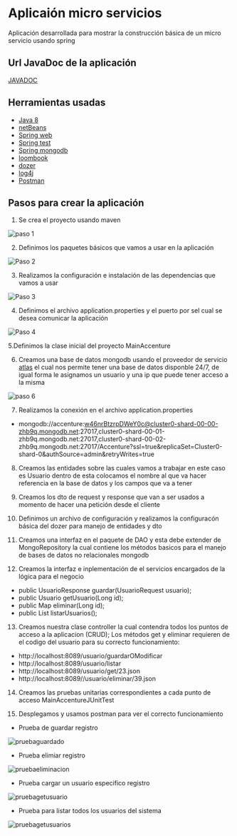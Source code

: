 # Aplicaión micro servicios
Aplicación desarrollada para mostrar la construcción básica de un micro servicio usando spring 

## Url JavaDoc de la aplicación
[JAVADOC](https://www.oracle.com/technetwork/java/javase/downloads/jdk8-downloads-2133151.html)

##  Herramientas usadas
* [Java 8](https://www.oracle.com/technetwork/java/javase/downloads/jdk8-downloads-2133151.html)
* [netBeans](https://netbeans.org/downloads/8.2/)  
* [Spring web](https://mvnrepository.com/artifact/org.springframework/spring-web) 
* [Spring test](https://mvnrepository.com/artifact/org.springframework.boot/spring-boot-starter-test) 
* [Spring mongodb](https://spring.io/projects/spring-data-mongodb) 
* [loombook](https://projectlombok.org/) 
* [dozer](https://www.arquitecturajava.com/javabeans-dto-y-dozer/) 
* [log4j](https://logging.apache.org/log4j/2.x/) 
* [Postman](https://www.getpostman.com) 

## Pasos para crear la aplicación

1. Se crea el proyecto usando maven

![paso 1](imagenes/paso_1_crear_proyecto.PNG ) 

2. Definimos los paquetes básicos que vamos a usar en la aplicación

![Paso 2](imagenes/paso_2_definir_paquetes_basicos.PNG)

3. Realizamos la configuración e instalación de las dependencias que vamos a usar

![Paso 3](imagenes/paso_3_definir_el_pom.PNG)

4. Definimos el archivo application.properties y el puerto por sel cual se desea comunicar la aplicación

![Paso 4](imagenes/application.properties.PNG)

5.Definimos la clase inicial del proyecto MainAccenture

6. Creamos una base de datos mongodb usando el proveedor de servicio [atlas](https://cutt.ly/jwMx5IT) el cual nos permite tener una base de datos disponble 24/7, de igual forma le asignamos un usuario y una ip que puede tener acceso a la misma

![paso 6](imagenes/mongo.PNG)

7. Realizamos la conexión en el archivo application.properties 
  * mongodb://accenture:w46nrBtzrpDWeY0c@cluster0-shard-00-00-zhb9q.mongodb.net:27017,cluster0-shard-00-01-zhb9q.mongodb.net:27017,cluster0-shard-00-02-zhb9q.mongodb.net:27017/Accenture?ssl=true&replicaSet=Cluster0-shard-0&authSource=admin&retryWrites=true

8. Creamos las entidades sobre las cuales vamos a trabajar en este caso es Usuario dentro de esta colocamos el nombre al que va  hacer referencia en la base de datos y los campos que va a tener

9. Creamos los dto de request y response que van a ser usados a momento de hacer una petición desde el cliente

10. Definimos un archivo de configuración y realizamos la configuracón básica del dozer para manejo de entidades y dto

11. Creamos una interfaz en el paquete de DAO y esta debe extender de MongoRepository la cual contiene los métodos basicos para el manejo de bases de datos no relacionales mongodb

12. Creamos la interfaz e inplementación de el servicios encargados de la lógica para el negocio
  * public UsuarioResponse guardar(UsuarioRequest usuario);
  * public Usuario getUsuario(Long id);
  * public Map eliminar(Long id);
  * public List<Usuario> listarUsuarios();

13. Creamos nuestra clase controller la cual contendra todos los puntos de acceso a la aplicacion (CRUD);
    Los métodos get y eliminar requieren de el codigo del usuario para su correcto funcionamiento:
  * http://localhost:8089/usuario/guardarOModificar
  * http://localhost:8089/usuario/listar
  * http://localhost:8089/usuario/get/23.json
  * http://localhost:8089//usuario/eliminar/39.json
  
 14. Creamos las pruebas unitarias correspondientes a cada punto de acceso MainAccentureJUnitTest
 
 15. Desplegamos y usamos postman para ver el correcto funcionamiento
   
   * Prueba de guardar registro
   
   ![pruebaguardado](imagenes/probando_guardado_y_actualizacion.PNG)
   
   * Prueba elimiar registro
   
   ![pruebaeliminacion](imagenes/prueb_eliminar.PNG)
   
   * Prueba cargar un usuario especifico registro
   
   ![pruebagetusuario](imagenes/probando_get.PNG)
   
   * Prueba para listar todos los usuarios del sistema
   
   ![pruebagetusuarios](imagenes/listar_todos_los_registros.PNG)




